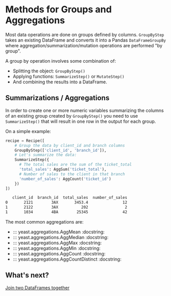 # Methods for Groups and Aggregations

Most data operations are done on groups defined by columns. `GroupByStep` takes an existing DataFrame and converts it into a Pandas `DataFrameGroupBy` where aggregation/summarization/mutation operations are performed "by group".

A group by operation involves some combination of:

- Splitting the object: `GroupByStep()`
- Applying functions: `SummarizeStep()` or `MutateStep()`
- And combining the results into a DataFrame.

## Summarizations / Aggregations

In order to create one or more numeric variables summarizing the columns of an existing group created by `GroupByStep()` you need to use `SummarizeStep()` that will result in one row in the output for each group.

On a simple example:

```python
recipe = Recipe([
    # Group the data by client_id and branch columns
    GroupByStep(['client_id', 'branch_id']),
    # Let's summarize the data:
    SummarizeStep({
      # The total sales are the sum of the ticket_total
      'total_sales': AggSum('ticket_total'),
      # Number of sales to the client in that branch
      'number_of_sales': AggCount('ticket_id')
    })
])
```
```bash
   client_id  branch_id  total_sales  number_of_sales  
0       2121        3AX       3453.4               12
1       2122        3AX          202                2
1       1034        4BA        25345               42
```

The most common aggregations are:

- ::: yeast.aggregations.AggMean
    :docstring:
- ::: yeast.aggregations.AggMedian
    :docstring:
- ::: yeast.aggregations.AggMax
    :docstring:
- ::: yeast.aggregations.AggMin
    :docstring:
- ::: yeast.aggregations.AggCount
    :docstring:
- ::: yeast.aggregations.AggCountDistinct
    :docstring:

## What's next?

[Join two DataFrames together](merge.md)
